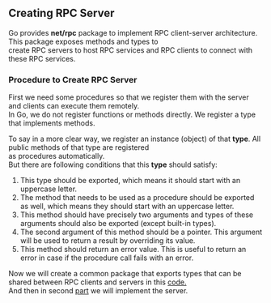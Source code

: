 ## Creating RPC Server

Go provides <b>net/rpc</b> package to implement RPC client-server architecture. This package exposes methods and types to <br> create RPC servers to host RPC services and RPC clients to connect with these RPC services. <br>

### Procedure to Create RPC Server

First we need some procedures so that we register them with the server and clients can execute them remotely. <br>
In Go, we do not register functions or methods directly. We register a type that implements methods. <br>

To say in a more clear way, we register an instance (object) of that <b>type</b>. All public methods of that type are registered<br>
as procedures automatically. <br>
But there are following conditions that this <b>type</b> should satisfy:
1. This type should be exported, which means it should start with an uppercase letter.<br>
2. The method that needs to be used as a procedure should be exported as well, which means they should start with an uppercase letter.
3. This method should have precisely two arguments and types of these arguments should also be exported (except built-in types).
4. The second argument of this method should be a pointer. This argument will be used to return a result by overriding its value.
5. This method should return an error value. This is useful to return an error in case if the procedure call fails with an error.

Now we will create a common package that exports types that can be shared between RPC clients and servers in this [code.](https://github.com/aaditya29/Microservices-With-Go/blob/master/Part_10/Creating%20An%20RPC%20Server/creatingserver.go) <br>
And then in second [part](https://github.com/aaditya29/Microservices-With-Go/blob/master/Part_10/Creating%20An%20RPC%20Server/implementingserver.go) we will implement the server. <br>
